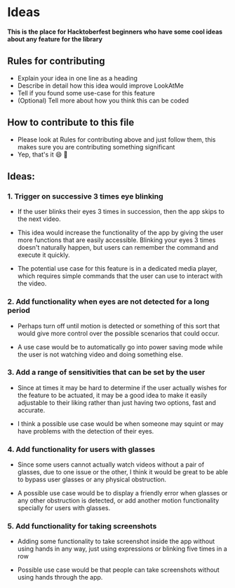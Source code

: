 # Ideas

**This is the place for Hacktoberfest beginners who have some cool ideas about any feature for the library**

## Rules for contributing

- Explain your idea in one line as a heading
- Describe in detail how this idea would improve LookAtMe
- Tell if you found some use-case for this feature
- (Optional) Tell more about how you think this can be coded

## How to contribute to this file

- Please look at Rules for contributing above and just follow them, this makes sure you are contributing something significant
- Yep, that's it :smile: :100:


## Ideas:

### 1. Trigger on successive 3 times eye blinking 

- If the user blinks their eyes 3 times in succession, then the app skips to the next video.

- This idea would increase the functionality of the app by giving the user more functions that are easily accessible. Blinking your eyes 3 times doesn't naturally happen, but users can remember the command and execute it quickly. 

- The potential use case for this feature is in a dedicated media player, which requires simple commands that the user can use to interact with the video. 

### 2. Add functionality when eyes are not detected for a long period

- Perhaps turn off until motion is detected or something of this sort that would give more control over the possible scenarios that could occur.

- A use case would be to automatically go into power saving mode while the user is not watching video and doing something else.

### 3. Add a range of sensitivities that can be set by the user 

- Since at times it may be hard to determine if the user actually wishes for the feature to be actuated, it may be a good idea to make it easily adjustable to their liking rather than just having two options, fast and accurate.

- I think a possible use case would be when someone may squint or may have problems with the detection of their eyes. 


### 4. Add functionality for users with glasses 

- Since some users cannot actually watch videos without a pair of glasses, due to one issue or the other, I think it would be great to be able to bypass user glasses or any physical obstruction.

- A possible use case would be to display a friendly error when glasses or any other obstruction is detected, or add another motion functionality specially for users with glasses. 

### 5. Add functionality for taking screenshots

- Adding some functionality to take screenshot inside the app without using hands in any way, just using expressions or blinking five times in a row

- Possible use case would be that people can take screenshots without using hands through the app.
